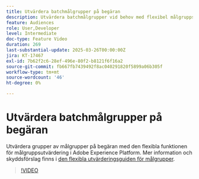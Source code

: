 ```yaml
---
title: Utvärdera batchmålgrupper på begäran
description: Utvärdera batchmålgrupper vid behov med flexibel målgruppsutvärdering.
feature: Audiences
role: User,Developer
level: Intermediate
doc-type: Feature Video
duration: 269
last-substantial-update: 2025-03-26T00:00:00Z
jira: KT-17467
exl-id: 7b62f2c6-28ef-496e-80f2-b8121f6f16a2
source-git-commit: fb667fb7439492f8ac040291820f5899a06b305f
workflow-type: tm+mt
source-wordcount: '46'
ht-degree: 0%

---
```


# Utvärdera batchmålgrupper på begäran

Utvärdera grupper av målgrupper på begäran med den flexibla funktionen för målgruppsutvärdering i Adobe Experience Platform. Mer information och skyddsförslag finns i [den flexibla utvärderingsguiden för målgrupper](https://experienceleague.adobe.com/sv/docs/experience-platform/segmentation/methods/flexible-audience-evaluation).

>[!VIDEO](https://video.tv.adobe.com/v/3453640/?learn=on&enablevpops)

